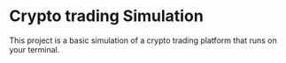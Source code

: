 # Crypto trading Simulation

This project is a basic simulation of a crypto trading platform that runs on your terminal.
